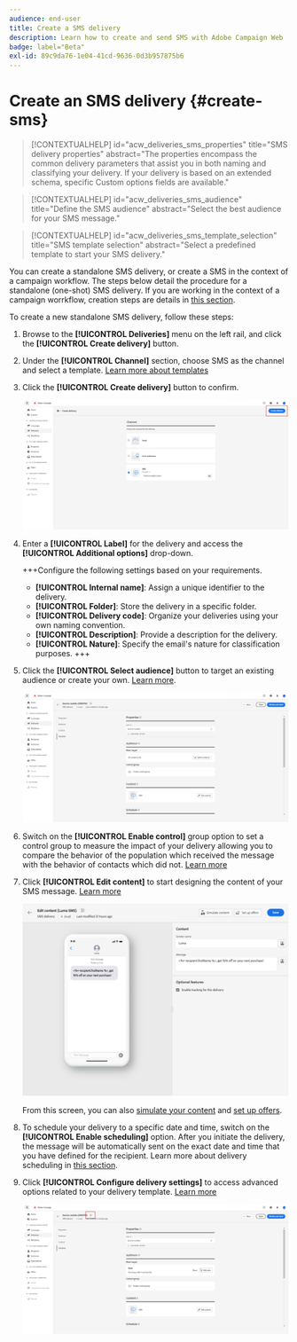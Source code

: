```yaml
---
audience: end-user
title: Create a SMS delivery
description: Learn how to create and send SMS with Adobe Campaign Web
badge: label="Beta" 
exl-id: 89c9da76-1e04-41cd-9636-0d3b957875b6
---
```

# Create an SMS delivery {#create-sms}

>[!CONTEXTUALHELP]
>id="acw_deliveries_sms_properties"
>title="SMS delivery properties"
>abstract="The properties encompass the common delivery parameters that assist you in both naming and classifying your delivery. If your delivery is based on an extended schema, specific Custom options fields are available."

>[!CONTEXTUALHELP]
>id="acw_deliveries_sms_audience"
>title="Define the SMS audience"
>abstract="Select the best audience for your SMS message."

>[!CONTEXTUALHELP]
>id="acw_deliveries_sms_template_selection"
>title="SMS template selection"
>abstract="Select a predefined template to start your SMS delivery."

You can create a standalone SMS delivery, or create a SMS in the context of a campaign workflow. The steps below detail the procedure for a standalone (one-shot) SMS delivery. If you are working in the context of a campaign worrkflow, creation steps are details in [this section](../workflows/activities/channels.md#create-a-delivery-in-a-campaign-workflow).


To create a new standalone SMS delivery, follow these steps:

1. Browse to the **[!UICONTROL Deliveries]** menu on the left rail, and click the  **[!UICONTROL Create delivery]** button.

1. Under the **[!UICONTROL Channel]** section, choose SMS as the channel and select a template. [Learn more about templates](../msg/delivery-template.md)

1. Click the **[!UICONTROL Create delivery]** button to confirm.

    ![](assets/sms_create_1.png)

1. Enter a **[!UICONTROL Label]** for the delivery and access the **[!UICONTROL Additional options]** drop-down.

    +++Configure the following settings based on your requirements.
    * **[!UICONTROL Internal name]**: Assign a unique identifier to the delivery.
    * **[!UICONTROL Folder]**: Store the delivery in a specific folder.
    * **[!UICONTROL Delivery code]**: Organize your deliveries using your own naming convention.
    * **[!UICONTROL Description]**: Provide a description for the delivery.
    * **[!UICONTROL Nature]**: Specify the email's nature for classification purposes.
    +++

1. Click the **[!UICONTROL Select audience]** button to target an existing audience or create your own. [Learn more](../audience/about-audiences.md).

    ![](assets/sms_create_2.png)

1. Switch on the **[!UICONTROL Enable control]** group option to set a control group to measure the impact of your delivery allowing you to compare the behavior of the population which received the message with the behavior of contacts which did not. [Learn more](../audience/control-group.md)

1. Click **[!UICONTROL Edit content]** to start designing the content of your SMS message. [Learn more](content-sms.md)

    ![](assets/sms_create_4.png)

    From this screen, you can also [simulate your content](../preview-test/preview-test.md) and [set up offers](../content/offers.md).

1. To schedule your delivery to a specific date and time, switch on the **[!UICONTROL Enable scheduling]** option. After you initiate the delivery, the message will be automatically sent on the exact date and time that you have defined for the recipient. Learn more about delivery scheduling in [this section](../msg/gs-messages.md#gs-schedule).

1. Click **[!UICONTROL Configure delivery settings]** to access advanced options related to your delivery template. [Learn more](../advanced-settings/delivery-settings.md)

    ![](assets/sms_create_3.png)
